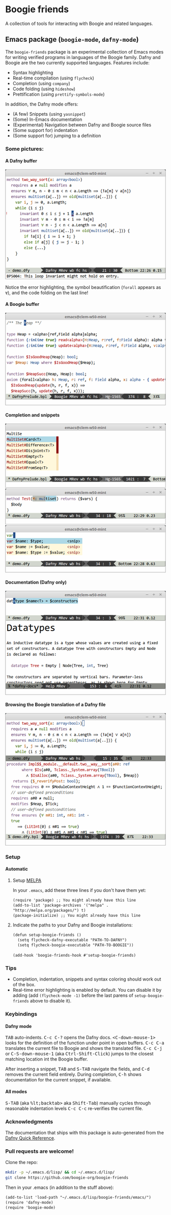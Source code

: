 # Boogie friends

A collection of tools for interacting with Boogie and related languages.

## Emacs package (`boogie-mode`, `dafny-mode`)

The `boogie-friends` package is an experimental collection of Emacs modes for
writing verified programs in languages of the Boogie family. Dafny and Boogie
are the two currently supported languages. Features include:

* Syntax highlighting
* Real-time compilation (using `flycheck`)
* Completion (using `company`)
* Code folding (using `hideshow`)
* Prettification (using `prettify-symbols-mode`)

In addition, the Dafny mode offers:

* (A few) Snippets (using `yasnippet`)
* (Some) In-Emacs documentation
* (Experimental) Navigation between Dafny and Boogie source files
* (Some support for) indentation
* (Some support for) jumping to a definition

### Some pictures:

#### A Dafny buffer

![Dafny buffer in Emacs](emacs/pictures/dafny-overview.png)

Notice the error highlighting, the symbol beautification (`forall` appears as `∀`), and the code folding on the last line!

#### A Boogie buffer

![Boogie buffer in Emacs](emacs/pictures/boogie-overview.png)

#### Completion and snippets

![Completion in Boogie](emacs/pictures/boogie-completion.png)
![Completion in Dafny](emacs/pictures/dafny-completion.png)
![Snippets](emacs/pictures/dafny-snippets.png)

#### Documentation (Dafny only)

![Dafny docs](emacs/pictures/dafny-docs.png)

#### Browsing the Boogie translation of a Dafny file

![Dafny buffer in Emacs](emacs/pictures/dafny-to-boogie.png)

### Setup

#### Automatic

1. Setup [MELPA](http://melpa.org/#/getting-started)

    In your `.emacs`, add these three lines if you don't have them yet:

    ```elisp
    (require 'package) ;; You might already have this line
    (add-to-list 'package-archives '("melpa" . "http://melpa.org/packages/") t)
    (package-initialize) ;; You might already have this line
    ```

2. Indicate the paths to your Dafny and Boogie installations:

    ```elisp
    (defun setup-boogie-friends ()
      (setq flycheck-dafny-executable "PATH-TO-DAFNY")
      (setq flycheck-boogie-executable "PATH-TO-BOOGIE"))

    (add-hook 'boogie-friends-hook #'setup-boogie-friends)
    ```

### Tips

* Completion, indentation, snippets and syntax coloring should work out of the box.
* Real-time error highlighting is enabled by default. You can disable it by adding
  (add `(flycheck-mode -1)` before the last parens of `setup-boogie-friends` above to disable it).

### Keybindings

#### Dafny mode

<kbd>TAB</kbd> auto-indents.
<kbd>C-c C-?</kbd> opens the Dafny docs.
<kbd>&lt;C-down-mouse-1></kbd> looks for the definition of the function under point in open buffers.
<kbd>C-c C-a</kbd> translates the current file to Boogie and shows the translated file.
<kbd>C-c C-j</kbd> or <kbd>C-S-down-mouse-1</kbd> (aka <kbd>Ctrl-Shift-Click</kbd>) jumps to the closest matching location int the Boogie buffer.

After inserting a snippet, <kbd>TAB</kbd> and <kbd>S-TAB</kbd> navigate the fields, and <kbd>C-d</kbd> removes the current field entirely. During completion, <kbd>C-h</kbd> shows documentation for the current snippet, if available.

#### All modes

<kbd>S-TAB</kbd> (aka <kbd>%lt;backtab></kbd> aka <kbd>Shift-Tab</kbd>) manually cycles through reasonable indentation levels
<kbd>C-c C-c</kbd> re-verifies the current file.

### Acknowledgments

The documentation that ships with this package is auto-generated from the [Dafny Quick Reference](http://research.microsoft.com/en-us/projects/dafny/reference.aspx).

### Pull requests are welcome!

Clone the repo:

```bash
mkdir -p ~/.emacs.d/lisp/ && cd ~/.emacs.d/lisp/
git clone https://github.com/boogie-org/boogie-friends
```

Then in your .emacs (in addition to the stuff above):

```elisp
(add-to-list 'load-path "~/.emacs.d/lisp/boogie-friends/emacs/")
(require 'dafny-mode)
(require 'boogie-mode)
```
